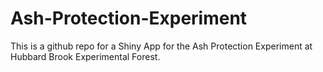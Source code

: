 # Ash-Protection-Experiment

This is a github repo for a Shiny App for the Ash Protection Experiment at Hubbard Brook Experimental Forest.